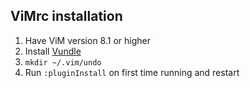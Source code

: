 ## ViMrc installation
1. Have ViM version 8.1 or higher
1. Install [Vundle](https://github.com/VundleVim/Vundle.vim)
1. `mkdir ~/.vim/undo`
1. Run `:pluginInstall` on first time running and restart
